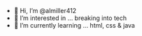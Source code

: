 - 👋 Hi, I’m @almiller412
- 👀 I’m interested in ... breaking into tech
- 🌱 I’m currently learning ... html, css & java

<!---
almiller412/almiller412 is a ✨ special ✨ repository because its `README.md` (this file) appears on your GitHub profile.
You can click the Preview link to take a look at your changes.
--->
